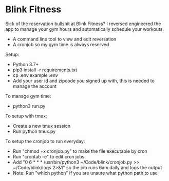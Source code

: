 # Blink Fitness

Sick of the reservation bullshit at Blink Fitness?
I reversed engineered the app to manage your gym hours and automatically schedule your workouts.

- A command line tool to view and edit reversation
- A cronjob so my gym time is always reserved

Setup:
 - Python 3.7+
 - pip3 install -r requirements.txt
 - cp .env.example .env
 - Add your user id and zipcode you signed up with, this is needed to manage the account

To manage gym time:
 - python3 run.py

To setup with tmux:
 - Create a new tmux session
 - Run python tmux.py

To setup the cronjob to run everyday:
 - Run "chmod +x cronjob.py" to make the file executable by cron
 - Run "crontab -e" to edit cron jobs
 - Add "0 6 * * * /usr/bin/python3 ~/Code/blink/cronjob.py >> ~/Code/blink/logs 2>&1" so the job runs 6am daily and logs the output
 - Note: Run "which python" if you are unsure what python path to use
